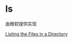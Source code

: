 # ls

由微软提供实现

[Listing the Files in a Directory](https://docs.microsoft.com/en-us/windows/desktop/fileio/listing-the-files-in-a-directory)




